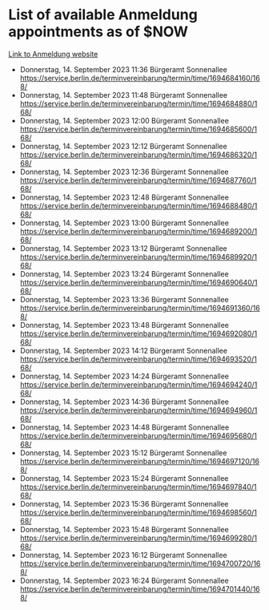 # List of available Anmeldung appointments as of $NOW
[Link to Anmeldung website](https://service.berlin.de/terminvereinbarung/termin/tag.php?termin=1&anliegen[]=120686&dienstleisterlist=122210,122217,327316,122219,327312,122227,327314,122231,327346,122243,327348,122254,122252,329742,122260,329745,122262,329748,122271,327278,122273,327274,122277,327276,330436,122280,327294,122282,327290,122284,327292,122291,327270,122285,327266,122286,327264,122296,327268,150230,329760,122297,327286,122294,327284,122312,329763,122314,329775,122304,327330,122311,327334,122309,327332,317869,122281,327352,122279,329772,122283,122276,327324,122274,327326,122267,329766,122246,327318,122251,327320,122257,327322,122208,327298,122226,327300&herkunft=http%3A%2F%2Fservice.berlin.de%2Fdienstleistung%2F120686%2F)
- Donnerstag, 14. September 2023 11:36 Bürgeramt Sonnenallee https://service.berlin.de/terminvereinbarung/termin/time/1694684160/168/
- Donnerstag, 14. September 2023 11:48 Bürgeramt Sonnenallee https://service.berlin.de/terminvereinbarung/termin/time/1694684880/168/
- Donnerstag, 14. September 2023 12:00 Bürgeramt Sonnenallee https://service.berlin.de/terminvereinbarung/termin/time/1694685600/168/
- Donnerstag, 14. September 2023 12:12 Bürgeramt Sonnenallee https://service.berlin.de/terminvereinbarung/termin/time/1694686320/168/
- Donnerstag, 14. September 2023 12:36 Bürgeramt Sonnenallee https://service.berlin.de/terminvereinbarung/termin/time/1694687760/168/
- Donnerstag, 14. September 2023 12:48 Bürgeramt Sonnenallee https://service.berlin.de/terminvereinbarung/termin/time/1694688480/168/
- Donnerstag, 14. September 2023 13:00 Bürgeramt Sonnenallee https://service.berlin.de/terminvereinbarung/termin/time/1694689200/168/
- Donnerstag, 14. September 2023 13:12 Bürgeramt Sonnenallee https://service.berlin.de/terminvereinbarung/termin/time/1694689920/168/
- Donnerstag, 14. September 2023 13:24 Bürgeramt Sonnenallee https://service.berlin.de/terminvereinbarung/termin/time/1694690640/168/
- Donnerstag, 14. September 2023 13:36 Bürgeramt Sonnenallee https://service.berlin.de/terminvereinbarung/termin/time/1694691360/168/
- Donnerstag, 14. September 2023 13:48 Bürgeramt Sonnenallee https://service.berlin.de/terminvereinbarung/termin/time/1694692080/168/
- Donnerstag, 14. September 2023 14:12 Bürgeramt Sonnenallee https://service.berlin.de/terminvereinbarung/termin/time/1694693520/168/
- Donnerstag, 14. September 2023 14:24 Bürgeramt Sonnenallee https://service.berlin.de/terminvereinbarung/termin/time/1694694240/168/
- Donnerstag, 14. September 2023 14:36 Bürgeramt Sonnenallee https://service.berlin.de/terminvereinbarung/termin/time/1694694960/168/
- Donnerstag, 14. September 2023 14:48 Bürgeramt Sonnenallee https://service.berlin.de/terminvereinbarung/termin/time/1694695680/168/
- Donnerstag, 14. September 2023 15:12 Bürgeramt Sonnenallee https://service.berlin.de/terminvereinbarung/termin/time/1694697120/168/
- Donnerstag, 14. September 2023 15:24 Bürgeramt Sonnenallee https://service.berlin.de/terminvereinbarung/termin/time/1694697840/168/
- Donnerstag, 14. September 2023 15:36 Bürgeramt Sonnenallee https://service.berlin.de/terminvereinbarung/termin/time/1694698560/168/
- Donnerstag, 14. September 2023 15:48 Bürgeramt Sonnenallee https://service.berlin.de/terminvereinbarung/termin/time/1694699280/168/
- Donnerstag, 14. September 2023 16:12 Bürgeramt Sonnenallee https://service.berlin.de/terminvereinbarung/termin/time/1694700720/168/
- Donnerstag, 14. September 2023 16:24 Bürgeramt Sonnenallee https://service.berlin.de/terminvereinbarung/termin/time/1694701440/168/
